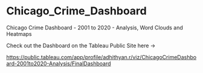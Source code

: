 # Chicago_Crime_Dashboard
Chicago Crime Dashboard - 2001 to 2020 - Analysis, Word Clouds and Heatmaps

Check out the Dashboard on the Tableau Public Site here ->


https://public.tableau.com/app/profile/adhithyan.r/viz/ChicagoCrimeDashboard-2001to2020-Analysis/FinalDashboard
